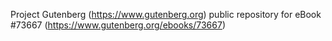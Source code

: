 Project Gutenberg (https://www.gutenberg.org) public repository for
eBook #73667 (https://www.gutenberg.org/ebooks/73667)
